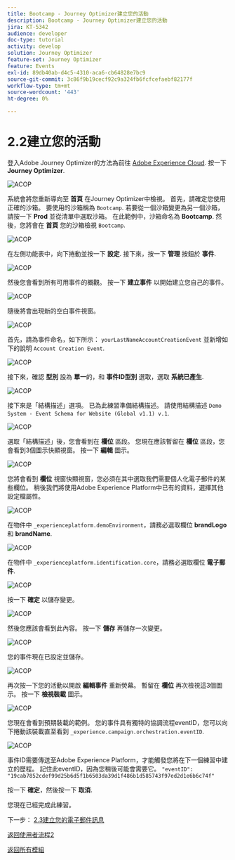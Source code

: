 ```yaml
---
title: Bootcamp - Journey Optimizer建立您的活動
description: Bootcamp - Journey Optimizer建立您的活動
jira: KT-5342
audience: developer
doc-type: tutorial
activity: develop
solution: Journey Optimizer
feature-set: Journey Optimizer
feature: Events
exl-id: 89db40ab-d4c5-4310-aca6-cb64828e7bc9
source-git-commit: 3c86f9b19cecf92c9a324fb6fcfcefaebf82177f
workflow-type: tm+mt
source-wordcount: '443'
ht-degree: 0%

---
```


# 2.2建立您的活動

登入Adobe Journey Optimizer的方法為前往 [Adobe Experience Cloud](https://experience.adobe.com). 按一下 **Journey Optimizer**.

![ACOP](./images/acophome.png)

系統會將您重新導向至 **首頁**  在Journey Optimizer中檢視。 首先，請確定您使用正確的沙箱。 要使用的沙箱稱為 `Bootcamp`. 若要從一個沙箱變更為另一個沙箱，請按一下 **Prod** 並從清單中選取沙箱。 在此範例中，沙箱命名為 **Bootcamp**. 然後，您將會在 **首頁** 您的沙箱檢視 `Bootcamp`.

![ACOP](./images/acoptriglp.png)

在左側功能表中，向下捲動並按一下 **設定**. 接下來，按一下 **管理** 按鈕於 **事件**.

![ACOP](./images/acopmenu.png)

然後您會看到所有可用事件的概觀。 按一下 **建立事件** 以開始建立您自己的事件。

![ACOP](./images/emptyevent.png)

隨後將會出現新的空白事件視窗。

![ACOP](./images/emptyevent1.png)

首先，請為事件命名，如下所示： `yourLastNameAccountCreationEvent` 並新增如下的說明 `Account Creation Event`.

![ACOP](./images/eventdescription.png)

接下來，確認 **型別** 設為 **單一**&#x200B;的，和 **事件ID型別** 選取，選取 **系統已產生**.

![ACOP](./images/eventidtype.png)

接下來是「結構描述」選項。 已為此練習準備結構描述。 請使用結構描述 `Demo System - Event Schema for Website (Global v1.1) v.1`.

![ACOP](./images/eventschema.png)

選取「結構描述」後，您會看到在 **欄位** 區段。 您現在應該暫留在 **欄位** 區段，您會看到3個圖示快顯視窗。 按一下 **編輯** 圖示。

![ACOP](./images/eventpayload.png)

您將會看到 **欄位** 視窗快顯視窗，您必須在其中選取我們需要個人化電子郵件的某些欄位。  稍後我們將使用Adobe Experience Platform中已有的資料，選擇其他設定檔屬性。

![ACOP](./images/eventfields.png)

在物件中 `_experienceplatform.demoEnvironment`，請務必選取欄位 **brandLogo** 和 **brandName**.

![ACOP](./images/eventpayloadbr.png)

在物件中 `_experienceplatform.identification.core`，請務必選取欄位 **電子郵件**.

![ACOP](./images/eventpayloadbrid.png)

按一下 **確定** 以儲存變更。

![ACOP](./images/saveok.png)

然後您應該會看到此內容。 按一下 **儲存** 再儲存一次變更。

![ACOP](./images/eventsave.png)

您的事件現在已設定並儲存。

![ACOP](./images/eventdone.png)

再次按一下您的活動以開啟 **編輯事件** 重新熒幕。 暫留在 **欄位** 再次檢視這3個圖示。 按一下 **檢視裝載** 圖示。

![ACOP](./images/viewevent.png)

您現在會看到預期裝載的範例。
您的事件具有獨特的協調流程eventID，您可以向下捲動該裝載直至看到 `_experience.campaign.orchestration.eventID`.

![ACOP](./images/payloadeventID.png)

事件ID需要傳送至Adobe Experience Platform，才能觸發您將在下一個練習中建立的歷程。 記住此eventID，因為您稍後可能會需要它。
`"eventID": "19cab7852cdef99d25b6d5f1b6503da39d1f486b1d585743f97ed2d1e6b6c74f"`

按一下 **確定**，然後按一下 **取消**.

您現在已經完成此練習。

下一步： [2.3建立您的電子郵件訊息](./ex3.md)

[返回使用者流程2](./uc2.md)

[返回所有模組](../../overview.md)
